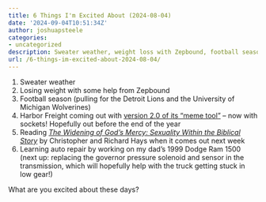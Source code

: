 ```yaml
---
title: 6 Things I'm Excited About (2024-08-04)
date: '2024-09-04T10:51:34Z'
author: joshuapsteele
categories:
- uncategorized
description: Sweater weather, weight loss with Zepbound, football season, new tools, theological reading, and learning auto repair on a 1999 Dodge Ram.
url: /6-things-im-excited-about-2024-08-04/
---
```

1. Sweater weather
2. Losing weight with some help from Zepbound
3. Football season (pulling for the Detroit Lions and the University of Michigan Wolverines)
4. Harbor Freight coming out with [version 2.0 of its “meme tool”](https://www.reddit.com/r/harborfreight/comments/17mj1sv/from_sema_2023_the_meme_mini_socket_set_is/) – now with sockets! Hopefully out before the end of the year
5. Reading [*The Widening of God’s Mercy: Sexuality Within the Biblical Story*](https://amzn.to/3z6A93Y) by Christopher and Richard Hays when it comes out next week
6. Learning auto repair by working on my dad’s 1999 Dodge Ram 1500 (next up: replacing the governor pressure solenoid and sensor in the transmission, which will hopefully help with the truck getting stuck in low gear!)

What are you excited about these days?